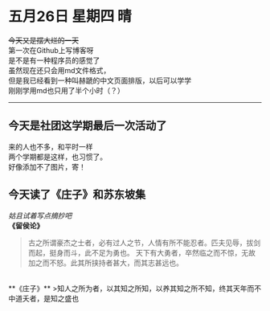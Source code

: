 # 五月26日 星期四 晴
~~今天又是摆大烂的一天~~
<br>
第一次在Github上写博客呀
<br>
是不是有一种程序员的感觉了
<br>
虽然现在还只会用md文件格式，<br>
但是我已经看到一种叫赫蹏的中文页面排版，以后可以学学<br>
刚刚学用md也只用了半个小时（？）<br>
***
## 今天是社团这学期最后一次活动了<br>
来的人也不多，和平时一样<br>
两个学期都是这样，也习惯了。<br>
好像添加不了图片，寄！<br>

## 今天读了《庄子》和苏东坡集<br>
*姑且试着写点摘抄吧*
<br>
**《留侯论》**
>古之所谓豪杰之士者，必有过人之节，人情有所不能忍者。匹夫见辱，拔剑而起，挺身而斗，此不足为勇也。
>天下有大勇者，卒然临之而不惊，无故加之而不怒。此其所挟持者甚大，而其志甚远也。
<br>
**《庄子》**
>知人之所为者，以其知之所知，以养其知之所不知，终其天年而不中道夭者，是知之盛也
